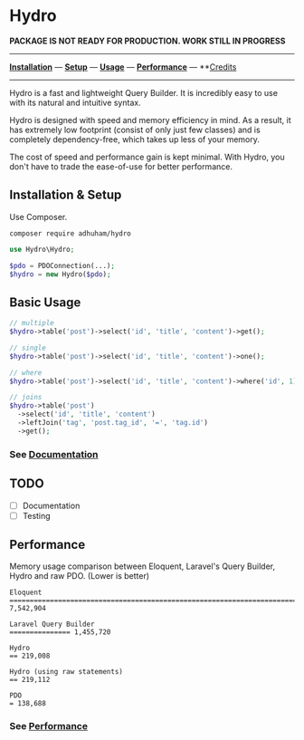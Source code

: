 # Hydro
**PACKAGE IS NOT READY FOR PRODUCTION. WORK STILL IN PROGRESS**

***
**[Installation](https://github.com/adhuham/hydro/wiki/01.-Installation)** &mdash; 
**[Setup](https://github.com/adhuham/hydro/wiki/02.-Setup)** &mdash;
**[Usage](https://github.com/adhuham/hydro/wiki/03.-Usage:-Select)** &mdash;
**[Performance](https://github.com/adhuham/hydro/wiki/09.-Performance)** &mdash;
**[Credits](https://github.com/adhuham/hydro/wiki/10.-Credits)
*** 

Hydro is a fast and lightweight Query Builder. It is incredibly easy to use with its natural and intuitive syntax.

Hydro is designed with speed and memory efficiency in mind. As a result, it has extremely low footprint (consist of only just few classes) and is completely dependency-free, which takes up less of your memory.

The cost of speed and performance gain is kept minimal. With Hydro, you don't have to trade the ease-of-use for better performance.

## Installation & Setup
Use Composer.
```
composer require adhuham/hydro
```

```php
use Hydro\Hydro;

$pdo = PDOConnection(...);
$hydro = new Hydro($pdo);
```

## Basic Usage
```php
// multiple
$hydro->table('post')->select('id', 'title', 'content')->get();

// single
$hydro->table('post')->select('id', 'title', 'content')->one();

// where
$hydro->table('post')->select('id', 'title', 'content')->where('id', 1)->get();

// joins
$hydro->table('post')
  ->select('id', 'title', 'content')
  ->leftJoin('tag', 'post.tag_id', '=', 'tag.id')
  ->get();
```
### See [Documentation](https://github.com/adhuham/hydro/wiki)

## TODO
- [ ] Documentation
- [ ] Testing

## Performance
Memory usage comparison between Eloquent, Laravel's Query Builder, Hydro and raw PDO. (Lower is better)
```
Eloquent
==============================================================================  7,542,904

Laravel Query Builder
=============== 1,455,720

Hydro 
== 219,008

Hydro (using raw statements)
== 219,112

PDO
= 138,688
```
### See [Performance](https://github.com/adhuham/hydro/wiki/09.-Performance)
